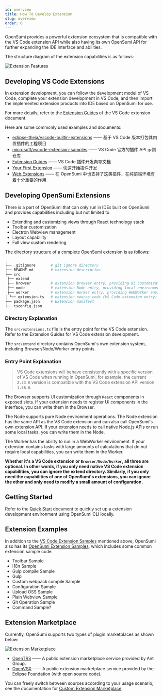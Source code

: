 ```yaml
---
id: overview
title: How To Develop Extension
slug: overview
order: 0
---
```


OpenSumi provides a powerful extension ecosystem that is compatible with the VS Code extension API while also having its own OpenSumi API for further expanding the IDE interface and abilities.

The structure diagram of the extension capabilities is as follows:

![Extension Features](https://img.alicdn.com/imgextra/i2/O1CN01xpzgfe24PvNA26s4q_!!6000000007384-2-tps-1371-940.png)

## Developing VS Code Extensions

In extension development, you can follow the development model of VS Code, complete your extension development in VS Code, and then import the implemented extension products into IDE based on OpenSumi for use.

For more details, refer to the [Extension Guides](https://code.visualstudio.com/api/extension-guides/overview) of the VS Code extension document.

Here are some commonly used examples and documents:

- [eclipse-theia/vscode-builtin-extensions](https://github.com/eclipse-theia/vscode-builtin-extensions) —— 基于 VS Code 版本打包其内置插件的工程项目
- [microsoft/vscode-extension-samples](https://github.com/microsoft/vscode-extension-samples) —— VS Code 官方的插件 API 示例仓库
- [Extension Guides](https://code.visualstudio.com/api/extension-guides/overview) —— VS Code 插件开发向导文档
- [Your First Extension](https://code.visualstudio.com/api/get-started/your-first-extension) —— 快速开始插件开发
- [Web Extensions](https://code.visualstudio.com/api/extension-guides/web-extensions) —— 在 OpenSumi 中也支持了这类插件，在纯前端环境有着十分重要的作用

## Developing OpenSumi Extensions

There is a part of OpenSumi that can only run in IDEs built on OpenSumi and provides capabilities including but not limited to:

- Extending and customizing views through React technology stack
- Toolbar customization
- Electron Webview management
- Layout capability
- Full view custom rendering

The directory structure of a complete OpenSumi extension is as follows:

```bash
.
├── .gitignore       # git ignore directory
├── README.md        # extension description
├── src
 ├── extend
 ├── browser         # extension Browser entry, providing UI customization capability
 ├── node            # extension Node entry, providing local environment operation capability
 ├── worker          # extension Worker entry, providing WebWorker environment operation capability
│ └── extension.ts   # extension source code (VS Code extension entry)
├── package.json     # Extension manifest
├── tsconfig.json
```

### Directory Explanation

The `src/extensions.ts` file is the entry point for the VS Code extension. Refer to the Extension Guides for VS Code extension development.

The `src/extend` directory contains OpenSumi's own extension system, including Browser/Node/Worker entry points.

### Entry Point Explanation

> VS Code extensions will behave consistently with a specific version of VS Code when running in OpenSumi, for example, the current `2.23.0` version is compatible with the VS Code extension API version `1.68.0`.

The Browser supports UI customization through `React` components in exposed slots. If your extension needs to register UI components in the interface, you can write them in the Browser.

The Node supports pure Node environment operations. The Node extension has the same API as the VS Code extension and can also call OpenSumi's own extension API. If your extension needs to call native Node.js APIs or run some local tasks, you can write them in the Node.

The Worker has the ability to run in a WebWorker environment. If your extension contains tasks with large amounts of calculations that do not require local capabilities, you can write them in the Worker.

**Whether it's a VS Code extension or `Browser/Node/Worker`, all three are optional. In other words, if you only need native VS Code extension capabilities, you can ignore the extend directory. Similarly, if you only need the capabilities of one of OpenSumi's extensions, you can ignore the other and only need to modify a small amount of configuration.**

## Getting Started

Refer to the [Quick Start](<(./quick-start)>) document to quickly set up a extension development environment using OpenSumi CLI locally.

## Extension Examples

In addition to the [VS Code Extension Samples](https://github.com/microsoft/vscode-extension-samples) mentioned above, OpenSumi also has its [OpenSumi Extension Samples](https://github.com/opensumi/opensumi-extension-samples), which includes some common extension sample code.

- Toolbar Sample
- i18n Sample
- Gulp compile Sample
- Gulp
- Custom webpack compile Sample
- Configuration Sample
- Upload OSS Sample
- Plain Webview Sample
- Git Operation Sample
- Command Sample?

## Extension Marketplace

Currently, OpenSumi supports two types of plugin marketplaces as shown below:

![Extension Marketplace](https://img.alicdn.com/imgextra/i2/O1CN01Kq3jZf25zTjbBJWzR_!!6000000007597-2-tps-1906-732.png)

- [OpenTRS](https://marketplace.opentrs.cn/square) —— A public extension marketplace service provided by Ant Group.
- [OpenVSX](https://open-vsx.org/) —— A public extension marketplace service provided by the Eclipse Foundation (with open source code).

You can freely switch between sources according to your usage scenario, see the documentation for [Custom Extension Marketplace](../integrate/universal-integrate-case/custom-marketplace-entrypoint).
